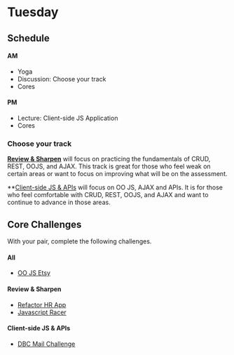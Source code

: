 # Tuesday

## Schedule

#### AM
- Yoga
- Discussion: Choose your track
- Cores

#### PM
- Lecture: Client-side JS Application
- Cores


### Choose your track
**[Review & Sharpen](#review--sharpen)** will focus on practicing the
fundamentals of CRUD, REST, OOJS, and AJAX.  This track is great for
those who feel weak on certain areas or want to focus on improving
what will be on the assessment.

**[Client-side JS & APIs](#client-side-js--apis) will focus on OO JS,
 AJAX and APIs.  It is for those who feel comfortable with CRUD,
REST, OOJS, and AJAX and want to continue to advance in those
areas.

## Core Challenges

With your pair, complete the following challenges.

#### All
- [OO JS Etsy](../../../../oo-js-etsy-challenge)

#### Review & Sharpen
- [Refactor HR App](../../../../hr-sinatra-refactor-challenge)
- [Javascript Racer](../../../../javascript-racer-2-back-end-challenge)

#### Client-side JS & APIs
- [DBC Mail Challenge](../../../../dbc-mail-challenge)



